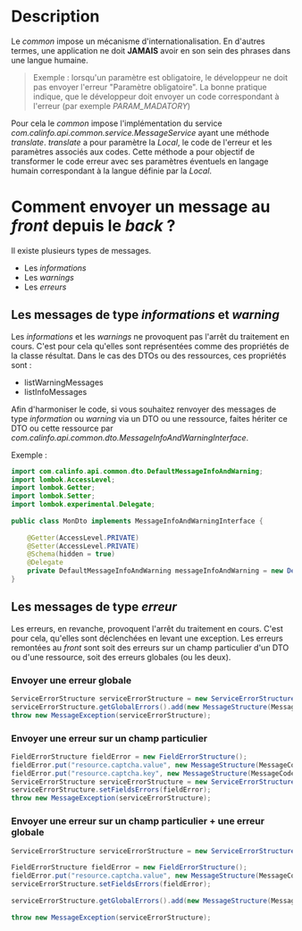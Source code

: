 
# Description

Le *common* impose un mécanisme d'internationalisation. En d'autres termes, une application ne doit **JAMAIS** avoir en son sein des phrases dans une langue humaine.

>Exemple : lorsqu'un paramètre est obligatoire, le développeur ne doit pas envoyer l'erreur "Paramètre obligatoire".  La bonne pratique indique, que le développeur doit envoyer un code correspondant à l'erreur (par exemple *PARAM_MADATORY*)

Pour cela le *common* impose l'implémentation du service *com.calinfo.api.common.service.MessageService* ayant une méthode *translate*. *translate* a pour paramètre la *Local*, le code de l'erreur et les paramètres associés aux codes. Cette méthode a pour objectif de transformer le code erreur avec ses paramètres éventuels en langage humain correspondant à la langue définie par la *Local*.

# Comment envoyer un message au *front* depuis le *back* ?

Il existe plusieurs types de messages.
* Les *informations*
* Les *warnings*
* Les *erreurs*

## Les messages de type *informations* et *warning*

Les *informations* et les *warnings* ne provoquent pas l'arrêt du traitement en cours. C'est pour cela qu'elles sont représentées comme des propriétés de la classe résultat. Dans le cas des DTOs ou des ressources, ces propriétés sont :
* listWarningMessages
* listInfoMessages

Afin d'harmoniser le code, si vous souhaitez renvoyer des messages de type *information* ou *warning* via un DTO ou une ressource, faites hériter ce DTO ou cette ressource par *com.calinfo.api.common.dto.MessageInfoAndWarningInterface*.

Exemple :
 ```java
 import com.calinfo.api.common.dto.DefaultMessageInfoAndWarning;  
 import lombok.AccessLevel;  
 import lombok.Getter;  
 import lombok.Setter;  
 import lombok.experimental.Delegate;  
   
 public class MonDto implements MessageInfoAndWarningInterface {  
   
     @Getter(AccessLevel.PRIVATE)  
     @Setter(AccessLevel.PRIVATE)  
     @Schema(hidden = true)  
     @Delegate  
     private DefaultMessageInfoAndWarning messageInfoAndWarning = new DefaultMessageInfoAndWarning();  
 }
```

## Les messages de type *erreur*

Les erreurs, en revanche, provoquent l'arrêt du traitement en cours. C'est pour cela, qu'elles sont déclenchées en levant une exception. Les erreurs remontées au *front* sont soit des erreurs sur un champ particulier d'un DTO ou d'une ressource, soit des erreurs globales (ou les deux).

### Envoyer une erreur globale

```java
ServiceErrorStructure serviceErrorStructure = new ServiceErrorStructure();  
serviceErrorStructure.getGlobalErrors().add(new MessageStructure(MessageCode.CODE_ERREUR_GLOBAL1), new MessageStructure(MessageCode.CODE_ERREUR_GLOBAL2));  
throw new MessageException(serviceErrorStructure);  
```  

### Envoyer une erreur sur un champ particulier

```java 
FieldErrorStructure fieldError = new FieldErrorStructure();  
fieldError.put("resource.captcha.value", new MessageStructure(MessageCode.CODE_ERREUR_FIELD1), new MessageStructure(MessageCode.CODE_ERREUR_FIELD2));  
fieldError.put("resource.captcha.key", new MessageStructure(MessageCode.CODE_ERREUR_FIELD3), new MessageStructure(MessageCode.CODE_ERREUR_FIELD4));  
ServiceErrorStructure serviceErrorStructure = new ServiceErrorStructure();  
serviceErrorStructure.setFieldsErrors(fieldError);  
throw new MessageException(serviceErrorStructure);  
```  

### Envoyer une erreur sur un champ particulier + une erreur globale

```java  
ServiceErrorStructure serviceErrorStructure = new ServiceErrorStructure();  
  
FieldErrorStructure fieldError = new FieldErrorStructure();  
fieldError.put("resource.captcha.value", new MessageStructure(MessageCode.CODE_ERREUR_FIELD));  
serviceErrorStructure.setFieldsErrors(fieldError);  
  
serviceErrorStructure.getGlobalErrors().add(new MessageStructure(MessageCode.CODE_ERREUR_GLOBAL));  
  
throw new MessageException(serviceErrorStructure);  
```
